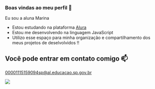 ### Boas vindas ao meu perfil 🤍

Eu sou a aluna Marina 

- Estou estudando na plataforma [Alura]( https://cursos.alura.com.br )
- Estou me desenvolvendo na linguagem JavaScript
- Utilizo esse espaço para minha organização e compartilhamento dos meus projetos de deselvolvidos !!




## Você pode entrar em contato comigo 📫

00001115159094sp@al.educacao.sp.gov.br



![]( https://tenor.com/pt-PT/view/cat-kitty-eepy-cat-eepy-kitten-eepy-gif-8186911474993351997)
